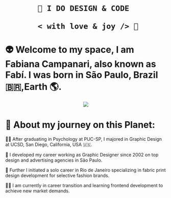  <h1 align="center">  
    
    
    🎨 I DO DESIGN & CODE 

       < with love & joy /> 🤎  
</h1>



# 👽 Welcome to my space, I am Fabiana Campanari, also known as Fabí. I was born in São Paulo, Brazil 🇧🇷,Earth 🌎.

<p align="center">
  <img src="https://user-images.githubusercontent.com/113218619/207962226-673d57ec-c076-47c4-8f8a-c1e57e834f6f.gif" />
</p>


                  
# 🚀 About my journey on this Planet:

👩‍🎓 After graduating in Psychology at PUC-SP, I majored in Graphic Design at UCSD, San Diego, California, USA 🇺🇸.

🎨 I developed my career working as Graphic Designer since 2002 on top design and advertising agencies in São Paulo.

👗 Further I initiated a solo career in Rio de Janeiro specializing in fabric print design development for selective fashion brands.

👩‍💻 I am currently in career transition and learning frontend development to achieve new market demands. 
